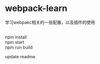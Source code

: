 # webpack-learn
学习webpakc相关的一些配置，以及插件的使用

<br/>
npm install 
<br/>
npm start
<br/>
npm run build

update readme
